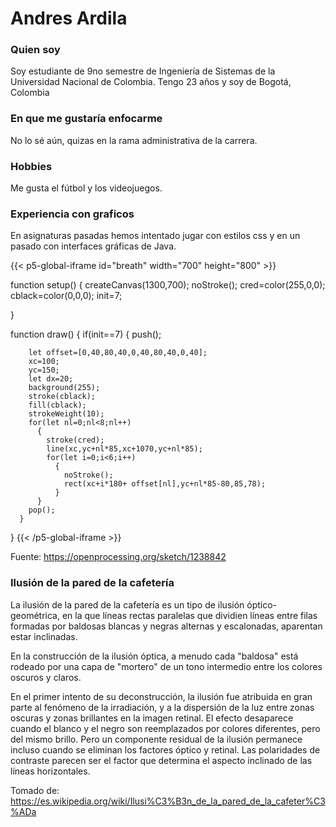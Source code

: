 # Andres Ardila
### Quien soy
Soy estudiante de 9no semestre de Ingeniería de Sistemas de la Universidad Nacional de Colombia. Tengo 23 años y soy de Bogotá, Colombia
### En que me gustaría enfocarme
No lo sé aún, quizas en la rama administrativa de la carrera.
### Hobbies
Me gusta el fútbol y los videojuegos. 
### Experiencia con graficos
En asignaturas pasadas hemos intentado jugar con estilos css y en un pasado con interfaces gráficas de Java.


{{< p5-global-iframe id="breath" width="700" height="800" >}}

function setup()
{
  createCanvas(1300,700);
  noStroke();
  cred=color(255,0,0);
  cblack=color(0,0,0);
  init=7;


}


function draw()
{
if(init==7)
     {
        push();
      
        let offset=[0,40,80,40,0,40,80,40,0,40];
        xc=100;
        yc=150;
        let dx=20;
        background(255);  
        stroke(cblack);
        fill(cblack);
        strokeWeight(10);
        for(let nl=0;nl<8;nl++)
          {
            stroke(cred);
            line(xc,yc+nl*85,xc+1070,yc+nl*85);            
            for(let i=0;i<6;i++)
              {
                noStroke();
                rect(xc+i*180+ offset[nl],yc+nl*85-80,85,78);
              }
          }           
        pop();
      }
}
{{< /p5-global-iframe >}}

Fuente: https://openprocessing.org/sketch/1238842

### Ilusión de la pared de la cafetería
La ilusión de la pared de la cafetería es un tipo de ilusión óptico-geométrica, en la que líneas rectas paralelas  que dividien líneas entre filas formadas por baldosas blancas y negras alternas y escalonadas, aparentan estar inclinadas.

En la construcción de la ilusión óptica, a menudo cada "baldosa" está rodeado por una capa de "mortero" de un tono intermedio entre los colores oscuros y claros.

En el primer intento de su deconstrucción, la ilusión fue atribuida en gran parte al fenómeno de la irradiación, y a la dispersión de la luz entre zonas oscuras y zonas brillantes en la imagen retinal. El efecto desaparece cuando el blanco y el negro son reemplazados por colores diferentes, pero del mismo brillo.​ Pero un componente residual de la ilusión permanece incluso cuando se eliminan los factores óptico y retinal. Las polaridades de contraste parecen ser el factor que determina el aspecto inclinado de las líneas horizontales.

Tomado de: https://es.wikipedia.org/wiki/Ilusi%C3%B3n_de_la_pared_de_la_cafeter%C3%ADa
